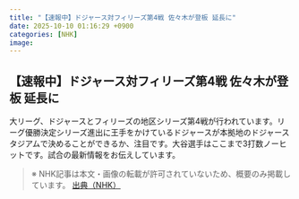 ```yaml
---
title: "【速報中】ドジャース対フィリーズ第4戦 佐々木が登板 延長に"
date: 2025-10-10 01:16:29 +0900
categories: [NHK]
image: 
---
```

## 【速報中】ドジャース対フィリーズ第4戦 佐々木が登板 延長に

大リーグ、ドジャースとフィリーズの地区シリーズ第4戦が行われています。リーグ優勝決定シリーズ進出に王手をかけているドジャースが本拠地のドジャースタジアムで決めることができるか、注目です。大谷選手はここまで3打数ノーヒットです。試合の最新情報をお伝えしています。

> ※ NHK記事は本文・画像の転載が許可されていないため、概要のみ掲載しています。
[出典（NHK）](http://www3.nhk.or.jp/news/html/20251010/k10014946051000.html)
